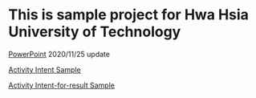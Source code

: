 # This is sample project for Hwa Hsia University of Technology


[PowerPoint](https://drive.google.com/file/d/1WcGx0VSDoDaFBdeDZB6KJxB_Xrjhn1Ud/view?usp=sharing) 2020/11/25 update

[Activity Intent Sample](https://github.com/eason2019tw/AndroidSampleProjectEason/tree/activity-intent)

[Activity Intent-for-result Sample](https://github.com/eason2019tw/AndroidSampleProjectEason/tree/final-activity-for-result)
